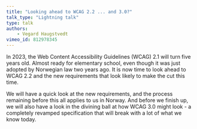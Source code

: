 ```yaml
---
title: "Looking ahead to WCAG 2.2 ... and 3.0?"
talk_type: "Lightning talk"
type: talk
authors:
    - Vegard Haugstvedt
vimeo_id: 812978345
---
```

In 2023, the Web Content Accessibility Guidelines (WCAG) 2.1 will turn five years old. Almost ready for elementary school, even though it was just adopted by Norwegian law two years ago. It is now time to look ahead to WCAG 2.2 and the new requirements that look likely to make the cut this time.

We will have a quick look at the new requirements, and the process remaining before this all applies to us in Norway. And before we finish up, we will also have a look in the divining ball at how WCAG 3.0 might look - a completely revamped specification that will break with a lot of what we know today.
